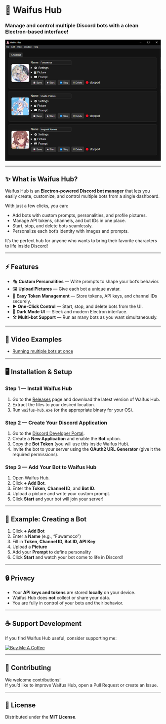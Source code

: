 # 🌸 Waifus Hub

### **Manage and control multiple Discord bots with a clean Electron-based interface!**

![screenshot](https://github.com/Virgulas/waifus-hub/blob/main/assets/waifus%20hub%20screenshot.png) <!-- Replace with your screenshot link -->

---

## ✨ What is Waifus Hub?

Waifus Hub is an **Electron-powered Discord bot manager** that lets you easily create, customize, and control multiple bots from a single dashboard.

With just a few clicks, you can:

- Add bots with custom prompts, personalities, and profile pictures.
- Manage API tokens, channels, and bot IDs in one place.
- Start, stop, and delete bots seamlessly.
- Personalize each bot’s identity with images and prompts.

It’s the perfect hub for anyone who wants to bring their favorite characters to life inside Discord!

---

## ⚡ Features

- 🎭 **Custom Personalities** — Write prompts to shape your bot’s behavior.
- 🖼️ **Upload Pictures** — Give each bot a unique avatar.
- 🔑 **Easy Token Management** — Store tokens, API keys, and channel IDs securely.
- ▶️ **One-Click Control** — Start, stop, and delete bots from the UI.
- 🖤 **Dark Mode UI** — Sleek and modern Electron interface.
- 🛠️ **Multi-bot Support** — Run as many bots as you want simultaneously.

---

## 🎥 Video Examples

- [Running multiple bots at once](https://github.com/Virgulas/waifus-hub/blob/main/assets/video%20example.mp4)

---

## 🖥️ Installation & Setup

### **Step 1 — Install Waifus Hub**

1. Go to the [Releases](https://github.com/your-repo/releases) page and download the latest version of Waifus Hub.
2. Extract the files to your desired location.
3. Run `waifus-hub.exe` (or the appropriate binary for your OS).

### **Step 2 — Create Your Discord Application**

1. Go to the [Discord Developer Portal](https://discord.com/developers/applications).
2. Create a **New Application** and enable the **Bot** option.
3. Copy the **Bot Token** (you will use this inside Waifus Hub).
4. Invite the bot to your server using the **OAuth2 URL Generator** (give it the required permissions).

### **Step 3 — Add Your Bot to Waifus Hub**

1. Open Waifus Hub.
2. Click **+ Add Bot**.
3. Enter the **Token**, **Channel ID**, and **Bot ID**.
4. Upload a picture and write your custom prompt.
5. Click **Start** and your bot will join your server!

---

## 👀 Example: Creating a Bot

1. Click **+ Add Bot**
2. Enter a **Name** (e.g., “Fuwamoco”)
3. Fill in **Token, Channel ID, Bot ID, API Key**
4. Upload a **Picture**
5. Add your **Prompt** to define personality
6. Click **Start** and watch your bot come to life in Discord!

---

## 🔒 Privacy

- Your **API keys and tokens** are stored **locally** on your device.
- Waifus Hub does **not** collect or share your data.
- You are fully in control of your bots and their behavior.

---

## ☕ Support Development

If you find Waifus Hub useful, consider supporting me:

<a href="https://www.buymeacoffee.com/yourusername" target="_blank"><img src="https://cdn.buymeacoffee.com/buttons/v2/default-yellow.png" alt="Buy Me A Coffee" style="height: 60px !important;width: 217px !important;" ></a>

---

## 🤝 Contributing

We welcome contributions!  
If you’d like to improve Waifus Hub, open a Pull Request or create an Issue.

---

## 📜 License

Distributed under the **MIT License**.
